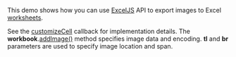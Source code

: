 This demo shows how you can use <a href="https://github.com/exceljs/exceljs" target="_blank">ExcelJS</a> API to export images to Excel [worksheets](https://github.com/exceljs/exceljs#add-a-worksheet).

See the [customizeCell](/Documentation/ApiReference/Common/Object_Structures/ExportDataGridProps/#customizeCell) callback for implementation details. The **workbook**.<a href="https://github.com/exceljs/exceljs#add-image-to-workbook" target="_blank">addImage()</a> method specifies image data and encoding. **tl** and **br** parameters are used to specify image location and span.